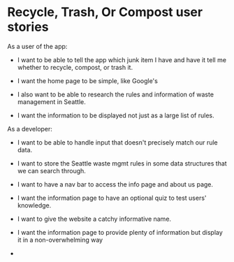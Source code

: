 # Recycle, Trash, Or Compost user stories

As a user of the app:

- I want to be able to tell the app which junk item I have and have it tell me whether to recycle, compost, or trash it.

- I want the home page to be simple, like Google's

- I also want to be able to research the rules and information of waste management in Seattle.

- I want the information to be displayed not just as a large list of rules.

As a developer:

- I want to be able to handle input that doesn't precisely match our rule data.

- I want to store the Seattle waste mgmt rules in some data structures that we can search through.

- I want to have a nav bar to access the info page and about us page.

- I want the information page to have an optional quiz to test users' knowledge.

- I want to give the website a catchy informative name.

- I want the information page to provide plenty of information but display it in a non-overwhelming way

-  

